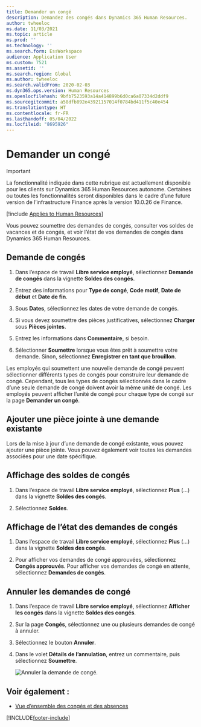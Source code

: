 ```yaml
---
title: Demander un congé
description: Demandez des congés dans Dynamics 365 Human Resources.
author: twheeloc
ms.date: 11/03/2021
ms.topic: article
ms.prod: ''
ms.technology: ''
ms.search.form: EssWorkspace
audience: Application User
ms.custom: 7521
ms.assetid: ''
ms.search.region: Global
ms.author: twheeloc
ms.search.validFrom: 2020-02-03
ms.dyn365.ops.version: Human Resources
ms.openlocfilehash: 9bfb7523593a14a414899b6d0ca6a07334d2ddf9
ms.sourcegitcommit: a58dfb892e43921157014f0784bd411f5c40e454
ms.translationtype: HT
ms.contentlocale: fr-FR
ms.lasthandoff: 05/04/2022
ms.locfileid: "8695926"
---
```

# <a name="request-time-off"></a>Demander un congé

>[!Important]
>La fonctionnalité indiquée dans cette rubrique est actuellement disponible pour les clients sur Dynamics 365 Human Resources autonome. Certaines ou toutes les fonctionnalités seront disponibles dans le cadre d’une future version de l’infrastructure Finance après la version 10.0.26 de Finance.

[!include [Applies to Human Resources](../includes/applies-to-hr.md)]

Vous pouvez soumettre des demandes de congés, consulter vos soldes de vacances et de congés, et voir l’état de vos demandes de congés dans Dynamics 365 Human Resources.

## <a name="request-time-off"></a>Demande de congés

1. Dans l’espace de travail **Libre service employé**, sélectionnez **Demande de congés** dans la vignette **Soldes des congés**.

2. Entrez des informations pour **Type de congé**, **Code motif**, **Date de début** et **Date de fin**.

3. Sous **Dates**, sélectionnez les dates de votre demande de congés.

4. Si vous devez soumettre des pièces justificatives, sélectionnez **Charger** sous **Pièces jointes**.

5. Entrez les informations dans **Commentaire**, si besoin.

6. Sélectionner **Soumettre** lorsque vous êtes prêt à soumettre votre demande. Sinon, sélectionnez **Enregistrer en tant que brouillon**.

Les employés qui soumettent une nouvelle demande de congé peuvent sélectionner différents types de congés pour construire leur demande de congé. Cependant, tous les types de congés sélectionnés dans le cadre d’une seule demande de congé doivent avoir la même unité de congé. Les employés peuvent afficher l’unité de congé pour chaque type de congé sur la page **Demander un congé**.

## <a name="add-an-attachment-to-an-existing-request"></a>Ajouter une pièce jointe à une demande existante

Lors de la mise à jour d’une demande de congé existante, vous pouvez ajouter une pièce jointe. Vous pouvez également voir toutes les demandes associées pour une date spécifique.

## <a name="view-leave-balances"></a>Affichage des soldes de congés

1. Dans l’espace de travail **Libre service employé**, sélectionnez **Plus** (...) dans la vignette **Soldes des congés**.

2. Sélectionnez **Soldes**.

## <a name="view-leave-request-status"></a>Affichage de l’état des demandes de congés

1. Dans l’espace de travail **Libre service employé**, sélectionnez **Plus** (...) dans la vignette **Soldes des congés**.

2. Pour afficher vos demandes de congé approuvées, sélectionnez **Congés approuvés**. Pour afficher vos demandes de congé en attente, sélectionnez **Demandes de congés**.

## <a name="cancel-time-off-requests"></a>Annuler les demandes de congé

1. Dans l’espace de travail **Libre service employé**, sélectionnez **Afficher les congés** dans la vignette **Soldes des congés**.

2. Sur la page **Congés**, sélectionnez une ou plusieurs demandes de congé à annuler.

3. Sélectionnez le bouton **Annuler**.

4. Dans le volet **Détails de l’annulation**, entrez un commentaire, puis sélectionnez **Soumettre**.

   ![Annuler la demande de congé.](media/hr-leave-and-absence-cancel.png)

## <a name="see-also"></a>Voir également :

- [Vue d’ensemble des congés et des absences](hr-leave-and-absence-overview.md)


[!INCLUDE[footer-include](../includes/footer-banner.md)]
